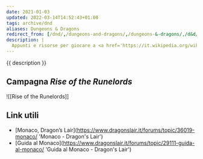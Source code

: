 ```yaml
---
date: 2021-01-03
updated: 2022-03-14T14:52:43+01:00
tags: archive/dnd
aliases: Dungeons & Dragons
redirect_from: [/dnd/,/dungeons-and-dragons/,/dungeons-&-dragons/,/d&d/]
description: |
  Appunti e risorse per giocare a <a href='https://it.wikipedia.org/wiki/Pathfinder_gioco_di_ruolo' target='_blank' title='“Pathfinder„ su Wikipedia'>Pathfinder</a>/<a href='https://it.wikipedia.org/wiki/Dungeons_%26_Dragons' target='_blank' title='Dungeons & Dragons on Wikipedia'>Dungeons & Dragons</a>
---
```

{{ description }}

## Campagna <cite>Rise of the Runelords</cite>

![[Rise of the Runelords]]

## Link utili

- [Monaco, Dragon’s Lair](https://www.dragonslair.it/forums/topic/36019-monaco/ 'Monaco - Dragon's Lair')
- [Guida al Monaco](https://www.dragonslair.it/forums/topic/29111-guida-al-monaco/ 'Guida al Monaco - Dragon's Lair')